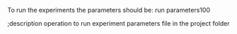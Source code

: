 To run the experiments the parameters should be:
run
parameters100

;description
operation to run experiment
parameters file in the project folder
